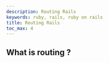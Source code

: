 ```yaml
---
description: Routing Rails
keywords: ruby, rails, ruby on rails
title: Routing Rails
toc_max: 4
---
```


## What is routing ?
